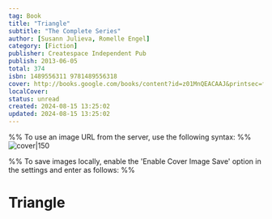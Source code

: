 ```yaml
---
tag: Book
title: "Triangle"
subtitle: "The Complete Series"
author: [Susann Julieva, Romelle Engel]
category: [Fiction]
publisher: Createspace Independent Pub
publish: 2013-06-05
total: 374
isbn: 1489556311 9781489556318
cover: http://books.google.com/books/content?id=z01MnQEACAAJ&printsec=frontcover&img=1&zoom=1&source=gbs_api
localCover: 
status: unread
created: 2024-08-15 13:25:02
updated: 2024-08-15 13:25:02
---
```


%% To use an image URL from the server, use the following syntax: %%
![cover|150](http://books.google.com/books/content?id=z01MnQEACAAJ&printsec=frontcover&img=1&zoom=1&source=gbs_api)

%% To save images locally, enable the 'Enable Cover Image Save' option in the settings and enter as follows: %%


# Triangle